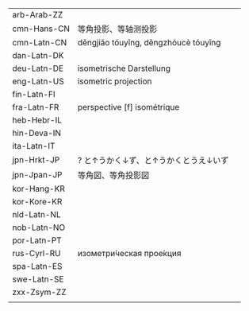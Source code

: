 | | | |
|-|-|-|
| arb-Arab-ZZ |  |  |
| cmn-Hans-CN | 等角投影、等轴测投影 |  |
| cmn-Latn-CN | děngjiǎo tóuyǐng, děngzhóucè tóuyǐng |  |
| dan-Latn-DK |  |  |
| deu-Latn-DE | isometrische Darstellung |  |
| eng-Latn-US | isometric projection |  |
| fin-Latn-FI |  |  |
| fra-Latn-FR | perspective [f] isométrique |  |
| heb-Hebr-IL |  |  |
| hin-Deva-IN |  |  |
| ita-Latn-IT |  |  |
| jpn-Hrkt-JP | ? と↑うかく↓ず、と↑うかくとうえ↓いず |  |
| jpn-Jpan-JP | 等角図、等角投影図 |  |
| kor-Hang-KR |  |  |
| kor-Kore-KR |  |  |
| nld-Latn-NL |  |  |
| nob-Latn-NO |  |  |
| por-Latn-PT |  |  |
| rus-Cyrl-RU | изометри́ческая прое́кция |  |
| spa-Latn-ES |  |  |
| swe-Latn-SE |  |  |
| zxx-Zsym-ZZ |  |  |
|  |  |  |
